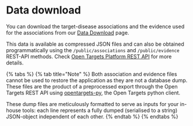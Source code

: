 # Data download

You can download the target-disease associations and the evidence used for the associations from our [Data Download](https://www.targetvalidation.org/downloads/data) page. 

This data is available as compressed JSON files and can also be obtained programmatically using the `/public/associations` and `/public/evidence` REST-API methods. Check [Open Targets Platform REST API](http://api.opentargets.io/v3/platform/docs)  for more details.

{% tabs %}
{% tab title="Note" %}
Both association and evidence files cannot be used to restore the application as they are not a database dump. These files are the product of a preprocessed export through the Open Targets REST API using [opentargets-py](https://github.com/opentargets/opentargets-py), the Open Targets python client. 

These dump files are meticulously formatted to serve as inputs for your in-house tools: each line represents a fully dumped \(serialised to a string\) JSON-object independent of each other.
{% endtab %}
{% endtabs %}



